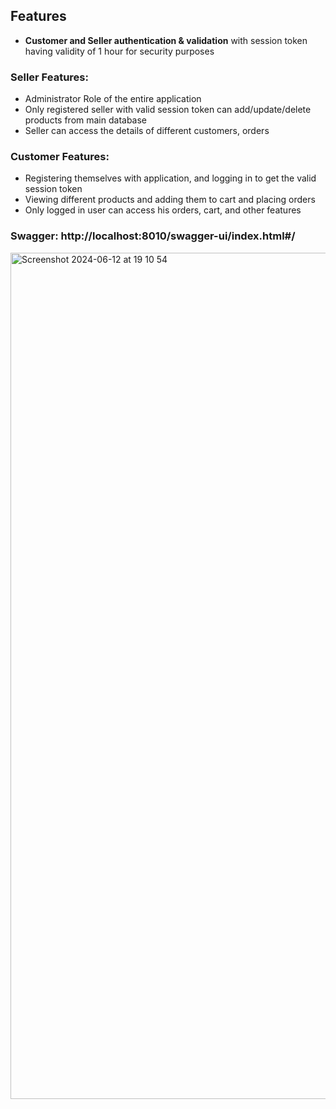 ## Features

- **Customer and Seller authentication & validation** with session token having validity of 1 hour for security purposes

### Seller Features:
- Administrator Role of the entire application
- Only registered seller with valid session token can add/update/delete products from main database
- Seller can access the details of different customers, orders

### Customer Features:
- Registering themselves with application, and logging in to get the valid session token
- Viewing different products and adding them to cart and placing orders
- Only logged in user can access his orders, cart, and other features

### Swagger: http://localhost:8010/swagger-ui/index.html#/
<img width="1354" alt="Screenshot 2024-06-12 at 19 10 54" src="https://github.com/namptit02/EcommerceApp/assets/91424008/6fa55d31-76c2-42c2-9907-855dde10e3d0">
